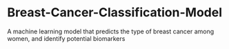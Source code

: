 # Breast-Cancer-Classification-Model
A machine learning model that predicts the type of breast cancer among women, and identify potential biomarkers
